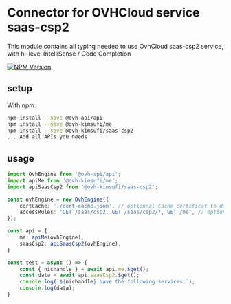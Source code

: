 # Connector for OVHCloud service saas-csp2

This module contains all typing needed to use OvhCloud saas-csp2 service, with hi-level IntelliSense / Code Completion

[![NPM Version](https://img.shields.io/npm/v/@ovh-kimsufi/saas-csp2.svg?style=flat)](https://www.npmjs.org/package/@ovh-kimsufi/saas-csp2)

## setup

With npm:
````bash
npm install --save @ovh-api/api
npm install --save @ovh-kimsufi/me
npm install --save @ovh-kimsufi/saas-csp2
... Add all APIs you needs
````

## usage

````typescript
import OvhEngine from '@ovh-api/api';
import apiMe from '@ovh-kimsufi/me';
import apiSaasCsp2 from '@ovh-kimsufi/saas-csp2';

const ovhEngine = new OvhEngine({ 
    certCache: './cert-cache.json', // optionnal cache certificat to disk
    accessRules: 'GET /saas/csp2, GET /saas/csp2/*, GET /me', // optionnal limit the requested privileges.
});

const api = {
    me: apiMe(ovhEngine),
    saasCsp2: apiSaasCsp2(ovhEngine),
}

const test = async () => {
    const { nichandle } = await api.me.$get();
    const data = await api.saasCsp2.$get();
    console.log(`${nichandle} have the following services:`);
    console.log(data);
}

````
